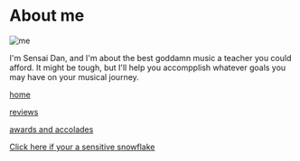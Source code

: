 # About me

![me](https://qph.cf2.quoracdn.net/main-qimg-bbae2768498baf9669b4d3b13ee45c6b-lq)

I'm Sensai Dan, and I'm about the best goddamn music a teacher you could afford. It might be tough, but I'll help you accompplish whatever
goals you may have on your musical journey.

[home](https://github.com/JuulxSteezy/Markdown-Midterm-Project-/blob/ef68fa98894020c3e224944197a12c87c74b8aea/About%20me.md)


[reviews](https://github.com/JuulxSteezy/Markdown-Midterm-Project-/blob/1adc9f38f8be948b85edc12ac3e1bf6888bc3412/Reviews.md)


[awards and accolades](https://github.com/JuulxSteezy/Markdown-Midterm-Project-/blob/a0b6b3b917e54546782f42c29a5eaab0f09916f9/Awards%20and%20Accolades.md)


[Click here if your a sensitive snowflake](https://github.com/JuulxSteezy/Markdown-Midterm-Project-/blob/c75b8a08cd9eb04fdc9f0f6b4bf71e227f0fb143/Snowflakes.md)
